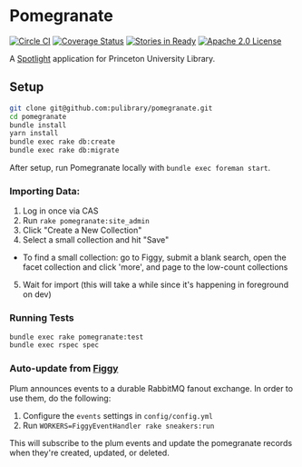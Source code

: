 # Pomegranate

[![Circle CI](https://circleci.com/gh/pulibrary/pomegranate.svg?style=svg)](https://circleci.com/gh/pulibrary/pomegranate)
[![Coverage Status](https://coveralls.io/repos/github/pulibrary/pomegranate/badge.svg?branch=master)](https://coveralls.io/github/pulibrary/pomegranate?branch=master)
[![Stories in Ready](https://badge.waffle.io/pulibrary/pomegranate.png?label=ready&title=Ready)](https://waffle.io/pulibrary/pomegranate)
[![Apache 2.0 License](https://img.shields.io/badge/license-Apache%202.0-blue.svg?style=plastic)](./LICENSE)

A [Spotlight](https://github.com/sul-dlss/spotlight) application for Princeton University Library.

## Setup

```sh
git clone git@github.com:pulibrary/pomegranate.git
cd pomegranate
bundle install
yarn install
bundle exec rake db:create
bundle exec rake db:migrate
```

After setup, run Pomegranate locally with `bundle exec foreman start`.

### Importing Data:

1. Log in once via CAS
2. Run `rake pomegranate:site_admin`
3. Click "Create a New Collection"
4. Select a small collection and hit "Save"
  - To find a small collection: go to Figgy, submit a blank search, open the facet collection and click 'more', and page to the low-count collections 
5. Wait for import (this will take a while since it's happening in foreground on dev)

### Running Tests

```sh
bundle exec rake pomegranate:test
bundle exec rspec spec
```

### Auto-update from [Figgy](https://github.com/pulibrary/figgy)

Plum announces events to a durable RabbitMQ fanout exchange. In order to use them, do the
following:

1. Configure the `events` settings in `config/config.yml`
2. Run `WORKERS=FiggyEventHandler rake sneakers:run`

This will subscribe to the plum events and update the pomegranate records when they're
created, updated, or deleted.
